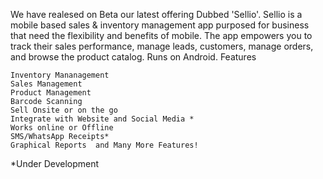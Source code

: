 We have  realesed on Beta our latest offering Dubbed  'Sellio'.   Sellio is a mobile based sales  & inventory management app  purposed  for  business that need the  flexibility and benefits of mobile. The app empowers you  to track their sales performance, manage leads, customers, manage orders, and browse the product catalog. Runs on Android.
Features

    Inventory Mananagement
    Sales Management
    Product Management
    Barcode Scanning
    Sell Onsite or on the go
    Integrate with Website and Social Media *
    Works online or Offline
    SMS/WhatsApp Receipts*
    Graphical Reports  and Many More Features!

*Under Development